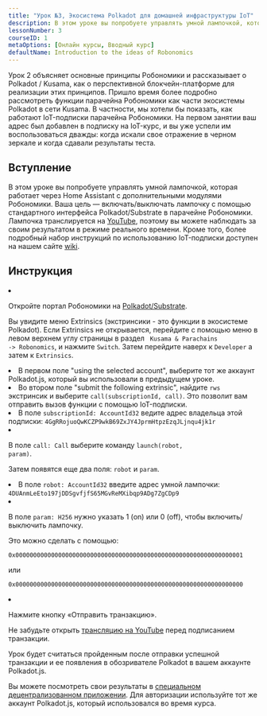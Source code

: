 ```yaml
---
title: "Урок №3, Экосистема Polkadot для домашней инфраструктуры IoT"
description: В этом уроке вы попробуете управлять умной лампочкой, которая работает через Home Assistant с дополнительными модулями Робономики.
lessonNumber: 3
courseID: 1
metaOptions: [Онлайн курсы, Вводный курс]
defaultName: Introduction to the ideas of Robonomics
---
```


Урок 2 объясняет основные принципы Робономики и рассказывает о Polkadot / Kusama, как о перспективной блокчейн-платформе для реализации этих принципов. Пришло время более подробно рассмотреть функции парачейна Робономики как части экосистемы Polkadot в сети Kusama. В частности, мы хотели бы показать, как работают IoT-подписки парачейна Робономики. На первом занятии ваш адрес был добавлен в подписку на IoT-курс, и вы уже успели им воспользоваться дважды: когда искали свое отражение в черном зеркале и когда сдавали результаты теста.


## Вступление

В этом уроке вы попробуете управлять умной лампочкой, которая работает через Home Assistant с дополнительными модулями Робономики. Ваша цель — включать/выключать лампочку с помощью стандартного интерфейса Polkadot/Substrate в парачейне Робономики. Лампочка транслируется на [YouTube](https://www.youtube.com/channel/UCkemsNJWaCmvF1Oi50C-hAg/live), поэтому вы можете наблюдать за своим результатом в режиме реального времени. Кроме того, более подробный набор инструкций по использованию IoT-подписки доступен на нашем сайте [wiki](https://wiki.robonomics.network/docs/subscription-launch/).


## Инструкция

<List type="numbers">

<li>

Откройте портал Робономики на [Polkadot/Substrate](https://polkadot.js.org/apps/?rpc=wss%3A%2F%2Fkusama.rpc.robonomics.network%2F#/extrinsics).

Вы увидите меню Extrinsics (экстринсики - это функции в экосистеме Polkadot). Если Extrinsics не открывается, перейдите с помощью меню в левом верхнем углу страницы в раздел <code> Kusama & Parachains -> Robonomics</code>, и нажмите <code>Switch</code>. Затем перейдите наверх к <code>Developer</code> а затем к <code>Extrinsics</code>.


</li>

<li>
В первом поле "using the selected account", выберите тот же аккаунт Polkadot.js, который вы использовали в предыдущем уроке.
</li>

<li>
Во втором поле "submit the following extrinsic", найдите <code>rws</code> экстринсик и выберите <code>call(subscriptionId, call)</code>. Это позволит вам отправить вызов функции с помощью IoT-подписки.
</li>

<li>
В поле <code>subscriptionId: AccountId32</code> ведите адрес владельца этой подписки: <code>4GgRRojuoQwKCZP9wkB69ZxJY4JprmHtpzEzqJLjnqu4jk1r</code>
</li>

<li>

В поле <code>call: Call</code> выберите команду <code>launch(robot, param)</code>.

Затем появятся еще два поля: <code>robot</code> и <code>param</code>.

</li>

<li>
В поле <code>robot: AccountId32</code> введите адрес умной лампочки: <code>4DUAnmLeEto197jDDSgvfjfS65MGvReMXibqp9ADg7ZgCDp9</code>
</li>

<li>

В поле <code>param: H256</code> нужно указать 1 (on) или 0 (off), чтобы включить/выключить лампочку.

Это можно сделать с помощью:

<code>0x0000000000000000000000000000000000000000000000000000000000000001</code>

или

<code>0x0000000000000000000000000000000000000000000000000000000000000000</code>

</li>

<li>

Нажмите кнопку «Отправить транзакцию».

Не забудьте открыть [трансляцию на YouTube](https://www.youtube.com/channel/UCkemsNJWaCmvF1Oi50C-hAg/live) перед подписанием транзакции.

</li>


</List>

<Result>

Урок будет считаться пройденным после отправки успешной транзакции и ее появления в обозривателе Polkadot в вашем аккаунте Polkadot.js.

Вы можете посмотреть свои результаты в [специальном децентрализованном приложении](https://lk.robonomics.academy/). Для авторизации используйте тот же аккаунт Polkadot.js, который использовался во время курса.

</Result>